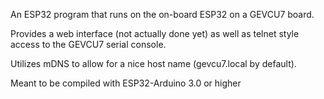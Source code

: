 An ESP32 program that runs on the on-board ESP32 on a GEVCU7 board. 

Provides a web interface (not actually done yet) as well as telnet style access to the GEVCU7 serial console. 

Utilizes mDNS to allow for a nice host name (gevcu7.local by default). 

Meant to be compiled with ESP32-Arduino 3.0 or higher
